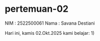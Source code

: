 # pertemuan-02
NIM : 2522500061
Nama : Savana Destiani

Hari ini, kamis 02.Okt.2025 kami belajar:
1)
